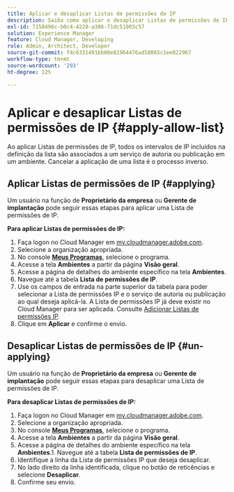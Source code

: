 ```yaml
---
title: Aplicar e desaplicar Listas de permissões de IP
description: Saiba como aplicar e desaplicar Listas de permissões de IP a ambientes do Cloud Manager.
exl-id: 7158496c-b0c4-4228-a306-71dc51003c57
solution: Experience Manager
feature: Cloud Manager, Developing
role: Admin, Architect, Developer
source-git-commit: f4c6331491bb08e81964476ad58065c1ee022967
workflow-type: tm+mt
source-wordcount: '293'
ht-degree: 12%

---
```



# Aplicar e desaplicar Listas de permissões de IP {#apply-allow-list}

Ao aplicar Listas de permissões de IP, todos os intervalos de IP incluídos na definição da lista são associados a um serviço de autoria ou publicação em um ambiente. Cancelar a aplicação de uma lista é o processo inverso.

## Aplicar Listas de permissões de IP {#applying}

Um usuário na função de **Proprietário da empresa** ou **Gerente de implantação** pode seguir essas etapas para aplicar uma Lista de permissões de IP.

**Para aplicar Listas de permissões de IP:**

1. Faça logon no Cloud Manager em [my.cloudmanager.adobe.com](https://my.cloudmanager.adobe.com/).
1. Selecione a organização apropriada.
1. No console **[Meus Programas](/help/implementing/cloud-manager/navigation.md#my-programs)**, selecione o programa.
1. Acesse a tela **Ambientes** a partir da página **Visão geral**.
1. Acesse a página de detalhes do ambiente específico na tela **Ambientes**.
1. Navegue até a tabela **Lista de permissões de IP**.
1. Use os campos de entrada na parte superior da tabela para poder selecionar a Lista de permissões IP e o serviço de autoria ou publicação ao qual deseja aplicá-la.
A Lista de permissões IP já deve existir no Cloud Manager para ser aplicada. Consulte [Adicionar Listas de permissões IP](/help/implementing/cloud-manager/ip-allow-lists/add-ip-allow-lists.md).
1. Clique em **Aplicar** e confirme o envio.

## Desaplicar Listas de permissões de IP {#un-applying}

Um usuário na função de **Proprietário da empresa** ou **Gerente de implantação** pode seguir essas etapas para desaplicar uma Lista de permissões de IP.

**Para desaplicar Listas de permissões de IP:**

1. Faça logon no Cloud Manager em [my.cloudmanager.adobe.com](https://my.cloudmanager.adobe.com/).
1. Selecione a organização apropriada.
1. No console **[Meus Programas](/help/implementing/cloud-manager/navigation.md#my-programs)**, selecione o programa.
1. Acesse a tela **Ambientes** a partir da página **Visão geral**.
1. Acesse a página de detalhes do ambiente específico na tela **Ambientes**.1. Navegue até a tabela **Lista de permissões de IP**.
1. Identifique a linha da Lista de permissões IP que deseja desaplicar.
1. No lado direito da linha identificada, clique no botão de reticências e selecione **Desaplicar**.
1. Confirme seu envio.
